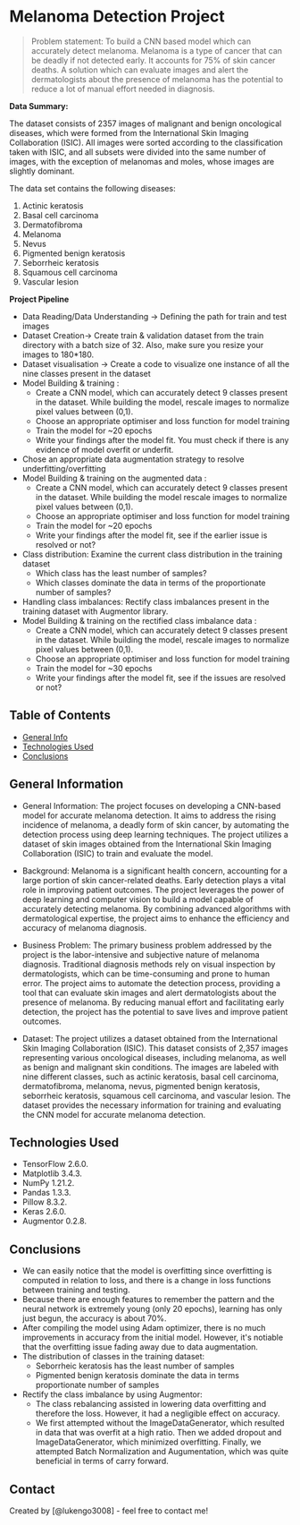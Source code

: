 # Melanoma Detection Project
> Problem statement: To build a CNN based model which can accurately detect melanoma. Melanoma is a type of cancer that can be deadly if not detected early. It accounts for 75% of skin cancer deaths. A solution which can evaluate images and alert the dermatologists about the presence of melanoma has the potential to reduce a lot of manual effort needed in diagnosis.

**Data Summary:**

The dataset consists of 2357 images of malignant and benign oncological diseases, which were formed from the International Skin Imaging Collaboration (ISIC). All images were sorted according to the classification taken with ISIC, and all subsets were divided into the same number of images, with the exception of melanomas and moles, whose images are slightly dominant.

The data set contains the following diseases:
1. Actinic keratosis
2. Basal cell carcinoma
3. Dermatofibroma
4. Melanoma
5. Nevus
6. Pigmented benign keratosis
7. Seborrheic keratosis
8. Squamous cell carcinoma
9. Vascular lesion

**Project Pipeline**

- Data Reading/Data Understanding → Defining the path for train and test images 
- Dataset Creation→ Create train & validation dataset from the train directory with a batch size of 32. Also, make sure you resize your images to 180*180.
- Dataset visualisation → Create a code to visualize one instance of all the nine classes present in the dataset 
- Model Building & training : 
    - Create a CNN model, which can accurately detect 9 classes present in the dataset. While building the model, rescale images to normalize pixel values between (0,1).
    - Choose an appropriate optimiser and loss function for model training
    - Train the model for ~20 epochs
    - Write your findings after the model fit. You must check if there is any evidence of model overfit or underfit.
- Chose an appropriate data augmentation strategy to resolve underfitting/overfitting 
- Model Building & training on the augmented data :
    - Create a CNN model, which can accurately detect 9 classes present in the dataset. While building the model rescale images to normalize pixel values between (0,1).
    - Choose an appropriate optimiser and loss function for model training
    - Train the model for ~20 epochs
    - Write your findings after the model fit, see if the earlier issue is resolved or not?
- Class distribution: Examine the current class distribution in the training dataset 
    - Which class has the least number of samples?
    - Which classes dominate the data in terms of the proportionate number of samples?
- Handling class imbalances: Rectify class imbalances present in the training dataset with Augmentor library.
- Model Building & training on the rectified class imbalance data :
    - Create a CNN model, which can accurately detect 9 classes present in the dataset. While building the model, rescale images to normalize pixel values between (0,1).
    - Choose an appropriate optimiser and loss function for model training
    - Train the model for ~30 epochs
    - Write your findings after the model fit, see if the issues are resolved or not?

## Table of Contents
* [General Info](#general-information)
* [Technologies Used](#technologies-used)
* [Conclusions](#conclusions)

## General Information
- General Information:
The project focuses on developing a CNN-based model for accurate melanoma detection. It aims to address the rising incidence of melanoma, a deadly form of skin cancer, by automating the detection process using deep learning techniques. The project utilizes a dataset of skin images obtained from the International Skin Imaging Collaboration (ISIC) to train and evaluate the model.

- Background:
Melanoma is a significant health concern, accounting for a large portion of skin cancer-related deaths. Early detection plays a vital role in improving patient outcomes. The project leverages the power of deep learning and computer vision to build a model capable of accurately detecting melanoma. By combining advanced algorithms with dermatological expertise, the project aims to enhance the efficiency and accuracy of melanoma diagnosis.

- Business Problem:
The primary business problem addressed by the project is the labor-intensive and subjective nature of melanoma diagnosis. Traditional diagnosis methods rely on visual inspection by dermatologists, which can be time-consuming and prone to human error. The project aims to automate the detection process, providing a tool that can evaluate skin images and alert dermatologists about the presence of melanoma. By reducing manual effort and facilitating early detection, the project has the potential to save lives and improve patient outcomes.

- Dataset:
The project utilizes a dataset obtained from the International Skin Imaging Collaboration (ISIC). This dataset consists of 2,357 images representing various oncological diseases, including melanoma, as well as benign and malignant skin conditions. The images are labeled with nine different classes, such as actinic keratosis, basal cell carcinoma, dermatofibroma, melanoma, nevus, pigmented benign keratosis, seborrheic keratosis, squamous cell carcinoma, and vascular lesion. The dataset provides the necessary information for training and evaluating the CNN model for accurate melanoma detection.

## Technologies Used
- TensorFlow 2.6.0.
- Matplotlib 3.4.3.
- NumPy 1.21.2.
- Pandas 1.3.3.
- Pillow 8.3.2.
- Keras 2.6.0.
- Augmentor 0.2.8.

## Conclusions
- We can easily notice that the model is overfitting since overfitting is computed in relation to loss, and there is a change in loss functions between training and testing.
- Because there are enough features to remember the pattern and the neural network is extremely young (only 20 epochs), learning has only just begun, the accuracy is about 70%.
- After compiling the model using Adam optimizer, there is no much improvements in accuracy from the initial model. However, it's notiable that the overfitting issue fading away due to data augmentation.
- The distribution of classes in the training dataset:
    - Seborrheic keratosis has the least number of samples
    - Pigmented benign keratosis dominate the data in terms proportionate number of samples
- Rectify the class imbalance by using Augmentor:
    - The class rebalancing assisted in lowering data overfitting and therefore the loss. However, it had a negligible effect on accuracy.
    - We first attempted without the ImageDataGenerator, which resulted in data that was overfit at a high ratio. Then we added dropout and ImageDataGenerator, which minimized overfitting. Finally, we attempted Batch Normalization and Augumentation, which was quite beneficial in terms of carry forward.

## Contact
Created by [@lukengo3008] - feel free to contact me!
